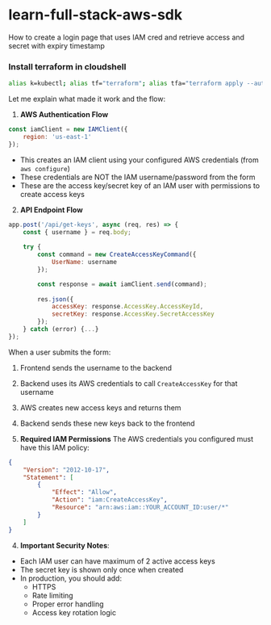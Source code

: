 # learn-full-stack-aws-sdk
How to create a login page that uses IAM cred and retrieve access and secret with expiry timestamp

### Install terraform in cloudshell
```bash
alias k=kubectl; alias tf="terraform"; alias tfa="terraform apply --auto-approve"; alias tfd="terraform destroy --auto-approve"; alias tfm="terraform init; terraform fmt; terraform validate; terraform plan"; sudo yum install -y yum-utils shadow-utils; sudo yum-config-manager --add-repo https://rpm.releases.hashicorp.com/AmazonLinux/hashicorp.repo; sudo yum -y install terraform; terraform init
```

Let me explain what made it work and the flow:

1. **AWS Authentication Flow**
```javascript
const iamClient = new IAMClient({
    region: 'us-east-1'
});
```
- This creates an IAM client using your configured AWS credentials (from `aws configure`)
- These credentials are NOT the IAM username/password from the form
- These are the access key/secret key of an IAM user with permissions to create access keys

2. **API Endpoint Flow**
```javascript
app.post('/api/get-keys', async (req, res) => {
    const { username } = req.body;
    
    try {
        const command = new CreateAccessKeyCommand({
            UserName: username
        });

        const response = await iamClient.send(command);
        
        res.json({
            accessKey: response.AccessKey.AccessKeyId,
            secretKey: response.AccessKey.SecretAccessKey
        });
    } catch (error) {...}
});
```
When a user submits the form:
1. Frontend sends the username to the backend
2. Backend uses its AWS credentials to call `CreateAccessKey` for that username
3. AWS creates new access keys and returns them
4. Backend sends these new keys back to the frontend

3. **Required IAM Permissions**
The AWS credentials you configured must have this IAM policy:
```json
{
    "Version": "2012-10-17",
    "Statement": [
        {
            "Effect": "Allow",
            "Action": "iam:CreateAccessKey",
            "Resource": "arn:aws:iam::YOUR_ACCOUNT_ID:user/*"
        }
    ]
}
```

4. **Important Security Notes**:
- Each IAM user can have maximum of 2 active access keys
- The secret key is shown only once when created
- In production, you should add:
  - HTTPS
  - Rate limiting
  - Proper error handling
  - Access key rotation logic
